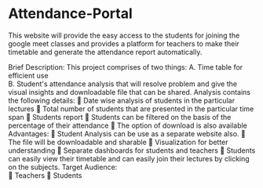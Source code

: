 # Attendance-Portal
This website will provide the easy access to the students for joining the google meet classes and provides a platform for teachers to make their timetable and generate the attendance report automatically.

Brief Description: 
This project comprises of two things: 
A. Time table for efficient use  
B. Student's attendance analysis that will resolve problem and give the visual insights and          downloadable file that can be shared. 
Analysis contains the following details: 
 Date wise analysis of students in the particular lectures   Total number of students that are presented in the particular time span  Students report   Students can be filtered on the basis of the percentage of their attendance   The option of download is also available 
Advantages: 
 Student Analysis can be use as a separate website also.  The file will be downloadable and sharable   Visualization for better understanding  Separate dashboards for students and teachers  Students can easily view their timetable and can easily join their lectures by clicking on the subjects. 
Target Audience:  
 Teachers   Students 
